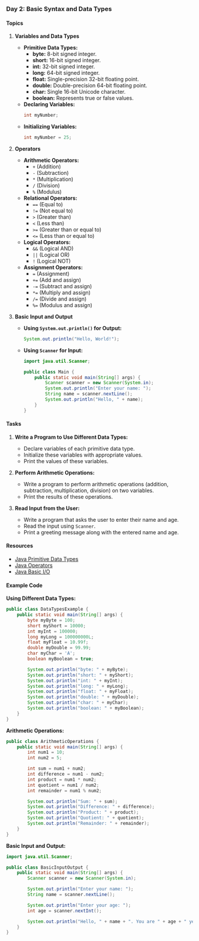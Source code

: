### Day 2: Basic Syntax and Data Types

#### Topics

1. **Variables and Data Types**
   - **Primitive Data Types:**
     - **byte:** 8-bit signed integer.
     - **short:** 16-bit signed integer.
     - **int:** 32-bit signed integer.
     - **long:** 64-bit signed integer.
     - **float:** Single-precision 32-bit floating point.
     - **double:** Double-precision 64-bit floating point.
     - **char:** Single 16-bit Unicode character.
     - **boolean:** Represents true or false values.
   - **Declaring Variables:**
     ```java
     int myNumber;
     ```
   - **Initializing Variables:**
     ```java
     int myNumber = 25;
     ```

2. **Operators**
   - **Arithmetic Operators:**
     - `+` (Addition)
     - `-` (Subtraction)
     - `*` (Multiplication)
     - `/` (Division)
     - `%` (Modulus)
   - **Relational Operators:**
     - `==` (Equal to)
     - `!=` (Not equal to)
     - `>` (Greater than)
     - `<` (Less than)
     - `>=` (Greater than or equal to)
     - `<=` (Less than or equal to)
   - **Logical Operators:**
     - `&&` (Logical AND)
     - `||` (Logical OR)
     - `!` (Logical NOT)
   - **Assignment Operators:**
     - `=` (Assignment)
     - `+=` (Add and assign)
     - `-=` (Subtract and assign)
     - `*=` (Multiply and assign)
     - `/=` (Divide and assign)
     - `%=` (Modulus and assign)

3. **Basic Input and Output**
   - **Using `System.out.println()` for Output:**
     ```java
     System.out.println("Hello, World!");
     ```
   - **Using `Scanner` for Input:**
     ```java
     import java.util.Scanner;

     public class Main {
         public static void main(String[] args) {
             Scanner scanner = new Scanner(System.in);
             System.out.println("Enter your name: ");
             String name = scanner.nextLine();
             System.out.println("Hello, " + name);
         }
     }
     ```

#### Tasks

1. **Write a Program to Use Different Data Types:**
   - Declare variables of each primitive data type.
   - Initialize these variables with appropriate values.
   - Print the values of these variables.

2. **Perform Arithmetic Operations:**
   - Write a program to perform arithmetic operations (addition, subtraction, multiplication, division) on two variables.
   - Print the results of these operations.

3. **Read Input from the User:**
   - Write a program that asks the user to enter their name and age.
   - Read the input using `Scanner`.
   - Print a greeting message along with the entered name and age.

#### Resources

- [Java Primitive Data Types](https://docs.oracle.com/javase/tutorial/java/nutsandbolts/datatypes.html)
- [Java Operators](https://docs.oracle.com/javase/tutorial/java/nutsandbolts/opsummary.html)
- [Java Basic I/O](https://docs.oracle.com/javase/tutorial/essential/io/basic.html)

#### Example Code

**Using Different Data Types:**
```java
public class DataTypesExample {
    public static void main(String[] args) {
        byte myByte = 100;
        short myShort = 10000;
        int myInt = 100000;
        long myLong = 100000000L;
        float myFloat = 10.99f;
        double myDouble = 99.99;
        char myChar = 'A';
        boolean myBoolean = true;

        System.out.println("byte: " + myByte);
        System.out.println("short: " + myShort);
        System.out.println("int: " + myInt);
        System.out.println("long: " + myLong);
        System.out.println("float: " + myFloat);
        System.out.println("double: " + myDouble);
        System.out.println("char: " + myChar);
        System.out.println("boolean: " + myBoolean);
    }
}
```

**Arithmetic Operations:**
```java
public class ArithmeticOperations {
    public static void main(String[] args) {
        int num1 = 10;
        int num2 = 5;

        int sum = num1 + num2;
        int difference = num1 - num2;
        int product = num1 * num2;
        int quotient = num1 / num2;
        int remainder = num1 % num2;

        System.out.println("Sum: " + sum);
        System.out.println("Difference: " + difference);
        System.out.println("Product: " + product);
        System.out.println("Quotient: " + quotient);
        System.out.println("Remainder: " + remainder);
    }
}
```

**Basic Input and Output:**
```java
import java.util.Scanner;

public class BasicInputOutput {
    public static void main(String[] args) {
        Scanner scanner = new Scanner(System.in);

        System.out.println("Enter your name: ");
        String name = scanner.nextLine();

        System.out.println("Enter your age: ");
        int age = scanner.nextInt();

        System.out.println("Hello, " + name + ". You are " + age + " years old.");
    }
}
```

